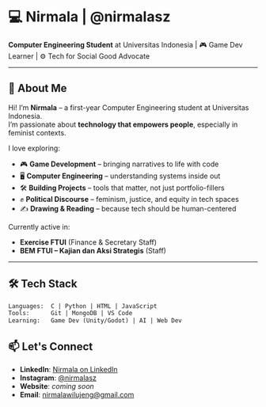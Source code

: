 # 💻 Nirmala | @nirmalasz

**Computer Engineering Student** at Universitas Indonesia | 🎮 Game Dev Learner | ⚙️ Tech for Social Good Advocate  

---

## 🌱 About Me

Hi! I’m **Nirmala** – a first-year Computer Engineering student at Universitas Indonesia.  
I’m passionate about **technology that empowers people**, especially in feminist contexts.

I love exploring:
- 🎮 **Game Development** – bringing narratives to life with code  
- 🖥️ **Computer Engineering** – understanding systems inside out  
- 🛠️ **Building Projects** – tools that matter, not just portfolio-fillers  
- ✊ **Political Discourse** – feminism, justice, and equity in tech spaces  
- ✍️ **Drawing & Reading** – because tech should be human-centered  

Currently active in:
- **Exercise FTUI** (Finance & Secretary Staff)  
- **BEM FTUI – Kajian dan Aksi Strategis** (Staff)

---

## 🛠️ Tech Stack

```txt
Languages:  C | Python | HTML | JavaScript
Tools:      Git | MongoDB | VS Code
Learning:   Game Dev (Unity/Godot) | AI | Web Dev
```

## 📫 Let's Connect
- **LinkedIn**: [Nirmala on LinkedIn](https://www.linkedin.com/in/nirmala-sari-zahiroh-89a5b5322/)  
- **Instagram**: [@nirmalasz](https://www.instagram.com/nirmalasz/)  
- **Website**: _coming soon_  
- **Email**: nirmalawilujeng@gmail.com

